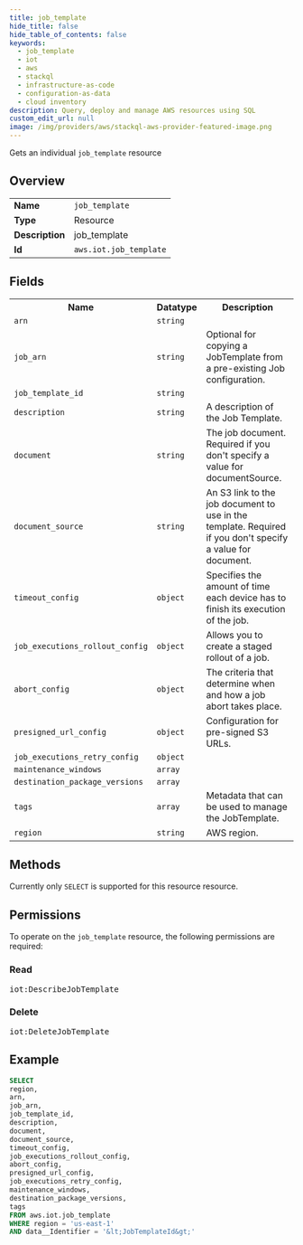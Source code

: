```yaml
---
title: job_template
hide_title: false
hide_table_of_contents: false
keywords:
  - job_template
  - iot
  - aws
  - stackql
  - infrastructure-as-code
  - configuration-as-data
  - cloud inventory
description: Query, deploy and manage AWS resources using SQL
custom_edit_url: null
image: /img/providers/aws/stackql-aws-provider-featured-image.png
---
```

Gets an individual <code>job_template</code> resource

## Overview
<table><tbody>
<tr><td><b>Name</b></td><td><code>job_template</code></td></tr>
<tr><td><b>Type</b></td><td>Resource</td></tr>
<tr><td><b>Description</b></td><td>job_template</td></tr>
<tr><td><b>Id</b></td><td><code>aws.iot.job_template</code></td></tr>
</tbody></table>

## Fields
<table><tbody>
<tr><th>Name</th><th>Datatype</th><th>Description</th></tr>
<tr><td><code>arn</code></td><td><code>string</code></td><td></td></tr>
<tr><td><code>job_arn</code></td><td><code>string</code></td><td>Optional for copying a JobTemplate from a pre-existing Job configuration.</td></tr>
<tr><td><code>job_template_id</code></td><td><code>string</code></td><td></td></tr>
<tr><td><code>description</code></td><td><code>string</code></td><td>A description of the Job Template.</td></tr>
<tr><td><code>document</code></td><td><code>string</code></td><td>The job document. Required if you don't specify a value for documentSource.</td></tr>
<tr><td><code>document_source</code></td><td><code>string</code></td><td>An S3 link to the job document to use in the template. Required if you don't specify a value for document.</td></tr>
<tr><td><code>timeout_config</code></td><td><code>object</code></td><td>Specifies the amount of time each device has to finish its execution of the job.</td></tr>
<tr><td><code>job_executions_rollout_config</code></td><td><code>object</code></td><td>Allows you to create a staged rollout of a job.</td></tr>
<tr><td><code>abort_config</code></td><td><code>object</code></td><td>The criteria that determine when and how a job abort takes place.</td></tr>
<tr><td><code>presigned_url_config</code></td><td><code>object</code></td><td>Configuration for pre-signed S3 URLs.</td></tr>
<tr><td><code>job_executions_retry_config</code></td><td><code>object</code></td><td></td></tr>
<tr><td><code>maintenance_windows</code></td><td><code>array</code></td><td></td></tr>
<tr><td><code>destination_package_versions</code></td><td><code>array</code></td><td></td></tr>
<tr><td><code>tags</code></td><td><code>array</code></td><td>Metadata that can be used to manage the JobTemplate.</td></tr>
<tr><td><code>region</code></td><td><code>string</code></td><td>AWS region.</td></tr>

</tbody></table>

## Methods
Currently only <code>SELECT</code> is supported for this resource resource.

## Permissions

To operate on the <code>job_template</code> resource, the following permissions are required:

### Read
<pre>
iot:DescribeJobTemplate</pre>

### Delete
<pre>
iot:DeleteJobTemplate</pre>


## Example
```sql
SELECT
region,
arn,
job_arn,
job_template_id,
description,
document,
document_source,
timeout_config,
job_executions_rollout_config,
abort_config,
presigned_url_config,
job_executions_retry_config,
maintenance_windows,
destination_package_versions,
tags
FROM aws.iot.job_template
WHERE region = 'us-east-1'
AND data__Identifier = '&lt;JobTemplateId&gt;'
```
